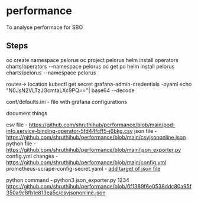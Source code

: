 # performance
To analyse performace for SBO


## Steps
oc create namespace pelorus
oc project pelorus
helm install operators charts/operators --namespace pelorus
oc get po
helm install pelorus charts/pelorus --namespace pelorus

routes-> location
kubectl get secret grafana-admin-credentials -oyaml
echo "N0JsN2VLTzJGcmtaLXc9PQ=="| base64 --decode

conf/defaults.ini - file with grafana configurations

document things

csv file - https://github.com/shruthihub/performance/blob/main/pod-info.service-binding-operator-5fd44fcff5-j6bkg.csv 
json file - https://github.com/shruthihub/performance/blob/main/csvjsononline.json
python file - https://github.com/shruthihub/performance/blob/main/json_exporter.py
config.yml changes - https://github.com/shruthihub/performance/blob/main/config.yml
prometheus-scrape-config-secret.yaml - [add target of json file](https://github.com/shruthihub/performance/blob/main/prometheus-scrape-config-secret.yaml#L18) 

python command - python3 json_exporter.py 1234 https://github.com/shruthihub/performance/blob/6f1389f6e0538ddc80a95f350a9c8fb1e813ea5c/csvjsononline.json
